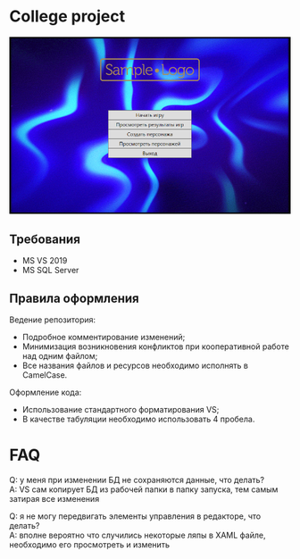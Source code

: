 # College project

![Illustration](https://github.com/FrideakisAB/CollegeProjectCourse2/blob/master/Screenshot.png)

## Требования

* MS VS 2019
* MS SQL Server

## Правила оформления

Ведение репозитория:

* Подробное комментирование изменений;
* Минимизация возникновения конфликтов при кооперативной работе над одним файлом;
* Все названия файлов и ресурсов необходимо исполнять в CamelCase.

Оформление кода:

* Использование стандартного форматирования VS;
* В качестве табуляции необходимо использовать 4 пробела.

# FAQ

Q: у меня при изменении БД не сохраняются данные, что делать?  
A: VS сам копирует БД из рабочей папки в папку запуска, тем самым затирая все изменения

Q: я не могу передвигать элементы управления в редакторе, что делать?  
A: вполне вероятно что случились некоторые ляпы в XAML файле, необходимо его просмотреть и изменить